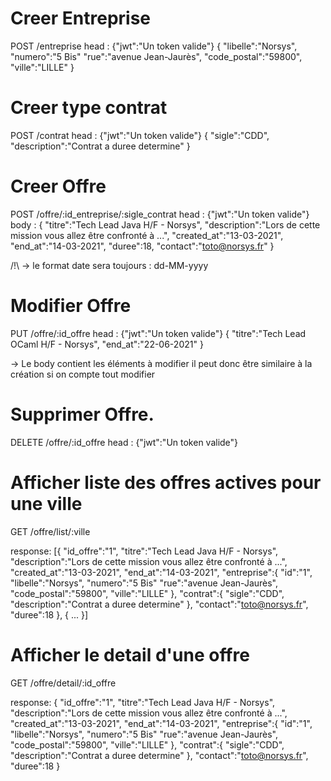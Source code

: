 # Creer Entreprise

POST /entreprise
head : {"jwt":"Un token valide"}
{
	"libelle":"Norsys",
	"numero":"5 Bis"
	"rue":"avenue Jean-Jaurès",
	"code_postal":"59800",
	"ville":"LILLE"
}

# Creer type contrat

POST /contrat
head : {"jwt":"Un token valide"}
{
		"sigle":"CDD",
		"description":"Contrat a duree determine"
}

# Creer Offre

POST /offre/:id_entreprise/:sigle_contrat
head : {"jwt":"Un token valide"}
body : {
"titre":"Tech Lead Java H/F - Norsys",
"description":"Lors de cette mission vous allez être confronté à ...",
"created_at":"13-03-2021",
"end_at":"14-03-2021",
"duree":18,
"contact":"toto@norsys.fr"
}

/!\ 
-> le format date sera toujours : dd-MM-yyyy

# Modifier Offre

PUT /offre/:id_offre
head : {"jwt":"Un token valide"}
{
	"titre":"Tech Lead OCaml H/F - Norsys",
    "end_at":"22-06-2021"
}

-> Le body contient les éléments à modifier il peut donc être similaire à la création si on compte tout modifier

# Supprimer Offre.

DELETE /offre/:id_offre
head : {"jwt":"Un token valide"}


# Afficher liste des offres actives pour une ville

GET /offre/list/:ville

response: 
[{
	"id_offre":"1",
	"titre":"Tech Lead Java H/F - Norsys",
	"description":"Lors de cette mission vous allez être confronté à ...",
	"created_at":"13-03-2021",
	"end_at":"14-03-2021",
	"entreprise":{
		"id":"1",
		"libelle":"Norsys",
		"numero":"5 Bis"
		"rue":"avenue Jean-Jaurès",
		"code_postal":"59800",
		"ville":"LILLE"
	},
	"contrat":{
		"sigle":"CDD",
		"description":"Contrat a duree determine"
	},
	"contact":"toto@norsys.fr",
	"duree":18
},
{
...
}]

# Afficher le detail d'une offre

GET /offre/detail/:id_offre
 
response: 
{
	"id_offre":"1",
	"titre":"Tech Lead Java H/F - Norsys",
	"description":"Lors de cette mission vous allez être confronté à ...",
	"created_at":"13-03-2021",
	"end_at":"14-03-2021",
	"entreprise":{
		"id":"1",
		"libelle":"Norsys",
		"numero":"5 Bis"
		"rue":"avenue Jean-Jaurès",
		"code_postal":"59800",
		"ville":"LILLE"
	},
	"contrat":{
		"sigle":"CDD",
		"description":"Contrat a duree determine"
	},
	"contact":"toto@norsys.fr",
	"duree":18
}
